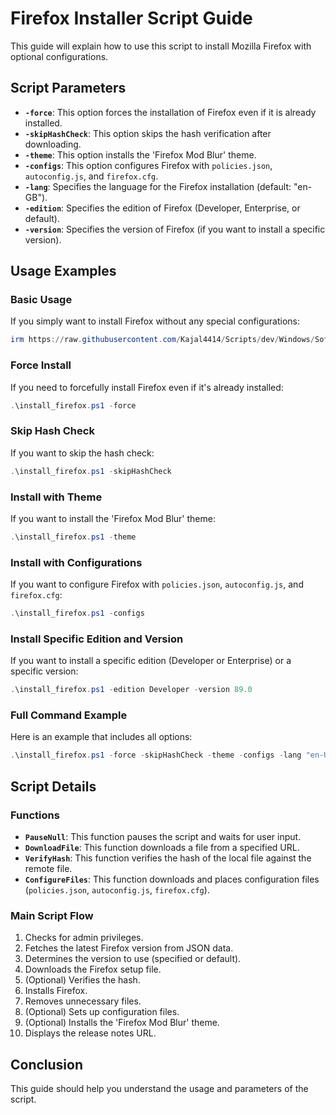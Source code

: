 # Firefox Installer Script Guide

This guide will explain how to use this script to install Mozilla Firefox with optional configurations.

## Script Parameters

- **`-force`**: This option forces the installation of Firefox even if it is already installed.
- **`-skipHashCheck`**: This option skips the hash verification after downloading.
- **`-theme`**: This option installs the 'Firefox Mod Blur' theme.
- **`-configs`**: This option configures Firefox with `policies.json`, `autoconfig.js`, and `firefox.cfg`.
- **`-lang`**: Specifies the language for the Firefox installation (default: "en-GB").
- **`-edition`**: Specifies the edition of Firefox (Developer, Enterprise, or default).
- **`-version`**: Specifies the version of Firefox (if you want to install a specific version).

## Usage Examples

### Basic Usage

If you simply want to install Firefox without any special configurations:

```powershell
irm https://raw.githubusercontent.com/Kajal4414/Scripts/dev/Windows/Software/install_firefox.ps1 | iex
```

### Force Install

If you need to forcefully install Firefox even if it's already installed:

```powershell
.\install_firefox.ps1 -force
```

### Skip Hash Check

If you want to skip the hash check:

```powershell
.\install_firefox.ps1 -skipHashCheck
```

### Install with Theme

If you want to install the 'Firefox Mod Blur' theme:

```powershell
.\install_firefox.ps1 -theme
```

### Install with Configurations

If you want to configure Firefox with `policies.json`, `autoconfig.js`, and `firefox.cfg`:

```powershell
.\install_firefox.ps1 -configs
```

### Install Specific Edition and Version

If you want to install a specific edition (Developer or Enterprise) or a specific version:

```powershell
.\install_firefox.ps1 -edition Developer -version 89.0
```

### Full Command Example

Here is an example that includes all options:

```powershell
.\install_firefox.ps1 -force -skipHashCheck -theme -configs -lang "en-US" -edition Enterprise -version 78.0
```

## Script Details

### Functions

- **`PauseNull`**: This function pauses the script and waits for user input.
- **`DownloadFile`**: This function downloads a file from a specified URL.
- **`VerifyHash`**: This function verifies the hash of the local file against the remote file.
- **`ConfigureFiles`**: This function downloads and places configuration files (`policies.json`, `autoconfig.js`, `firefox.cfg`).

### Main Script Flow

1. Checks for admin privileges.
2. Fetches the latest Firefox version from JSON data.
3. Determines the version to use (specified or default).
4. Downloads the Firefox setup file.
5. (Optional) Verifies the hash.
6. Installs Firefox.
7. Removes unnecessary files.
8. (Optional) Sets up configuration files.
9. (Optional) Installs the 'Firefox Mod Blur' theme.
10. Displays the release notes URL.

## Conclusion

This guide should help you understand the usage and parameters of the script.
